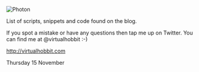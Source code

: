 ![Photon](https://github.com/virtualhobbit/blog/blob/master/banner.jpg "Banner")



List of scripts, snippets and code found on the blog.

If you spot a mistake or have any questions then tap me up on Twitter.  You can find me at @virtualhobbit :-)

http://virtualhobbit.com

Thursday 15 November